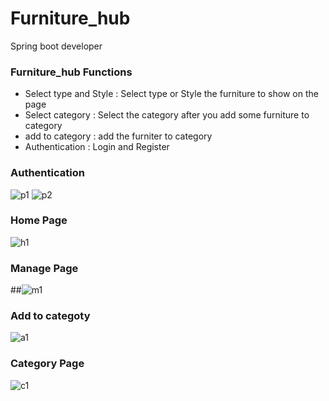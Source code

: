 # Furniture_hub 
Spring boot developer

### Furniture_hub Functions
- Select type and Style : Select type or Style the furniture to show on the page
- Select category : Select the category after you add some furniture to category
- add to category : add the furniter to category
- Authentication : Login and Register

### Authentication
![p1](https://user-images.githubusercontent.com/71135805/213914288-f6383af2-4225-4bf7-a34b-ef12f1f5893f.jpg)
![p2](https://user-images.githubusercontent.com/71135805/213914291-a56b4aca-c7ed-4d88-8d58-ff91b9b0bdf7.jpg)

### Home Page
![h1](https://user-images.githubusercontent.com/71135805/213914352-3ee2b35d-5b28-42c5-b6e6-0a19ea20f09f.jpg)

### Manage Page
##![m1](https://user-images.githubusercontent.com/71135805/213914251-309d7f58-0797-477e-8cdb-10cf10191da1.jpg)

### Add to categoty
![a1](https://user-images.githubusercontent.com/71135805/213914316-8ccdd4c1-26de-4c46-9192-f1d7d2d70027.jpg)

### Category Page
![c1](https://user-images.githubusercontent.com/71135805/213914328-d114bc84-4630-49db-8bc5-44c83006634f.jpg)
